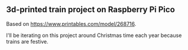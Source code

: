 ## 3d-printed train project on Raspberry Pi Pico

Based on https://www.printables.com/model/268716.

I'll be iterating on this project around Christmas time each year because trains are festive.


